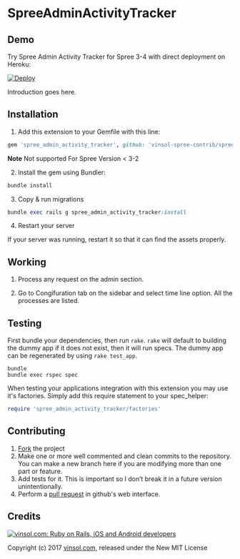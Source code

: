 SpreeAdminActivityTracker
===============================

Demo
-----------------------------------
Try Spree Admin Activity Tracker for Spree 3-4 with direct deployment on Heroku:

[![Deploy](https://www.herokucdn.com/deploy/button.svg)](https://heroku.com/deploy?template=https://github.com/vinsol-spree-contrib/spree-demo-heroku/tree/spree-admin-activity-tracker)

Introduction goes here.

## Installation

1. Add this extension to your Gemfile with this line:
  ```ruby
  gem 'spree_admin_activity_tracker', github: 'vinsol-spree-contrib/spree_admin_activity_tracker', branch: 'master'
  ```

  **Note** Not supported For Spree Version < 3-2

2. Install the gem using Bundler:
  ```ruby
  bundle install
  ```

3. Copy & run migrations
  ```ruby
  bundle exec rails g spree_admin_activity_tracker:install
  ```

4. Restart your server

  If your server was running, restart it so that it can find the assets properly.

## Working

1. Process any request on the admin section.

2. Go to Congifuration tab on the sidebar and select time line option. All the processes are listed.


## Testing

First bundle your dependencies, then run `rake`. `rake` will default to building the dummy app if it does not exist, then it will run specs. The dummy app can be regenerated by using `rake test_app`.

```shell
bundle
bundle exec rspec spec
```

When testing your applications integration with this extension you may use it's factories.
Simply add this require statement to your spec_helper:

```ruby
require 'spree_admin_activity_tracker/factories'
```


## Contributing

  1. [Fork](https://help.github.com/articles/fork-a-repo) the project
  2. Make one or more well commented and clean commits to the repository. You can make a new branch here if you are modifying more than one part or feature.
  3. Add tests for it. This is important so I don’t break it in a future version unintentionally.
  4. Perform a [pull request](https://help.github.com/articles/using-pull-requests) in github's web interface.


Credits
-------

[![vinsol.com: Ruby on Rails, iOS and Android developers](http://vinsol.com/vin_logo.png "Ruby on Rails, iOS and Android developers")](http://vinsol.com)

Copyright (c) 2017 [vinsol.com](http://vinsol.com "Ruby on Rails, iOS and Android developers"), released under the New MIT License
